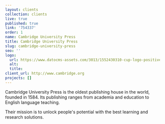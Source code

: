 ```yaml
---
layout: clients
collection: clients
live: true
published: true
link: '754337'
order: 1
name: Cambridge University Press
title: Cambridge University Press
slug: cambridge-university-press
seo: ''
logo:
  url: https://www.datocms-assets.com/3013/1552430310-cup-logo-positive.png
  alt: 
  title: 
client_url: http://www.cambridge.org
projects: []
---
```


Cambridge University Press is the oldest publishing house in the world, founded in 1584. Its publishing ranges from academia and education to English language teaching.

Their mission is to unlock people's potential with the best learning and research solutions.